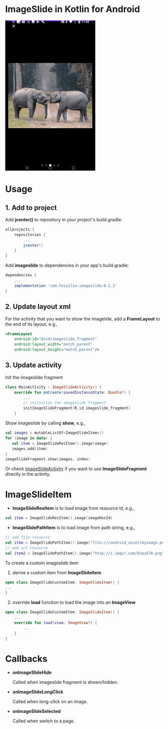 # ImageSlide in Kotlin for Android

![img](docs/demo.gif)

# Usage
## 1. Add to project
Add **jcenter()** to repository in your project's build.gradle:
```gradle
allprojects {
    repositories {
        ...
        jcenter()
    }
}
```

Add **imageslide** to dependencies in your app's build.gradle: 
```gradle
dependencies {
    ...
    implementation 'com.feiyilin:imageslide:0.1.2'
}
```
## 2. Update layout xml
For the activity that you want to show the imagelide, add a **FrameLayout** to the end of its layout, e.g.,
```xml
<FrameLayout
    android:id="@+id/imageslide_fragment"
    android:layout_width="match_parent"
    android:layout_height="match_parent"/>
```

## 3. Update activity
Init the imageslide fragment
```kotlin
class MainActivity : ImageSlideActivity() {
    override fun onCreate(savedInstanceState: Bundle?) {
        ...    
        // initialize the imageslide fragment
        initImageSlideFragment(R.id.imageslide_fragment)
    }
```

Show imageslide by calling **show**, e.g.,
```kotlin
val images = mutableListOf<ImageSlideItem>()
for (image in data) {
   val item = ImageSlideResItem().image(image)
   images.add(item)
}
imageSlideFragment.show(images, index)
```

Or check [ImageSlideActivity](./imageslide/src/main/java/com/feiyilin/imageslide/ImageSlideActivity.kt) if you want to use **ImageSlideFragment** directly in the activity.

# ImageSlideItem
* **ImageSlideResItem** is to load image from resource id, e.g.,
```kotlin
val item = ImageSlideResItem().image(imageResId)
```
* **ImageSlidePathItem** is to load image from path string, e.g.,
```kotlin
// add file resource
val item = ImageSlidePathItem().image("file:///android_asset/myimage.png")
// add url resource
val item2 = ImageSlidePathItem().image("http://i.imgur.com/DvpvklR.png")
```

To create a custom imageslide item
1. derive a custom item from **ImageSlideItem** 
```kotlin
open class ImageSlideCustomItem: ImageSlideItem() {
...
}
```
2. override **load** function to load the image into an **ImageView**
```kotlin
open class ImageSlideCustomItem: ImageSlideItem() {
    ...
    override fun load(view: ImageView?) {
        ...
    }
}
```

# Callbacks
* **onImageSlideHide**

    Called when imageslide fragment is shown/hidden.
    
* **onImageSlideLongClick**

    Called when long-click on an image.
    
* **onImageSlideSelected**

    Called when switch to a page.

